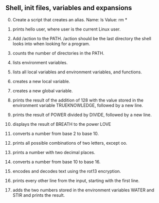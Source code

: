 ## Shell, init files, variables and expansions

0. Create a script that creates an alias.
    Name: ls
    Value: rm *

1. prints hello user, where user is the current Linux user.

2. Add /action to the PATH. /action should be the last directory the shell looks into when looking for a program.

3. counts the number of directories in the PATH.

4. lists environment variables.

5. lists all local variables and environment variables, and functions.

6. creates a new local variable.

7. creates a new global variable.

8. prints the result of the addition of 128 with the value stored in the environment variable TRUEKNOWLEDGE, followed by a new line.

9. prints the result of POWER divided by DIVIDE, followed by a new line.

10. displays the result of BREATH to the power LOVE

11. converts a number from base 2 to base 10.

12. prints all possible combinations of two letters, except oo.

13. prints a number with two decimal places.

100. converts a number from base 10 to base 16.

101. encodes and decodes text using the rot13 encryption.

102. prints every other line from the input, starting with the first line.

103. adds the two numbers stored in the environment variables WATER and STIR and prints the result.

